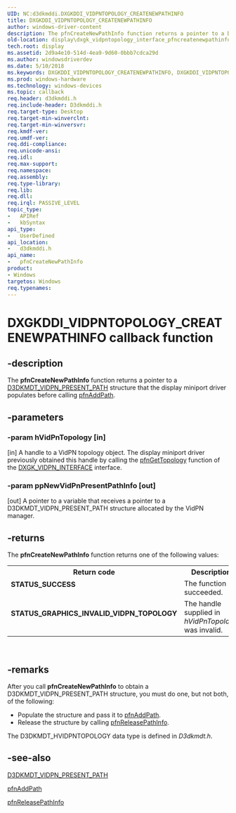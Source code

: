 ```yaml
---
UID: NC:d3dkmddi.DXGKDDI_VIDPNTOPOLOGY_CREATENEWPATHINFO
title: DXGKDDI_VIDPNTOPOLOGY_CREATENEWPATHINFO
author: windows-driver-content
description: The pfnCreateNewPathInfo function returns a pointer to a D3DKMDT_VIDPN_PRESENT_PATH structure that the display miniport driver populates before calling pfnAddPath.
old-location: display\dxgk_vidpntopology_interface_pfncreatenewpathinfo.htm
tech.root: display
ms.assetid: 2d9a4e10-514d-4ea9-9d60-0bbb7cdca29d
ms.author: windowsdriverdev
ms.date: 5/10/2018
ms.keywords: DXGKDDI_VIDPNTOPOLOGY_CREATENEWPATHINFO, DXGKDDI_VIDPNTOPOLOGY_CREATENEWPATHINFO callback, VidPnFunctions_50591912-0f93-4049-a230-1fc5d96b2132.xml, d3dkmddi/pfnCreateNewPathInfo, display.dxgk_vidpntopology_interface_pfncreatenewpathinfo, pfnCreateNewPathInfo, pfnCreateNewPathInfo callback function [Display Devices]
ms.prod: windows-hardware
ms.technology: windows-devices
ms.topic: callback
req.header: d3dkmddi.h
req.include-header: D3dkmddi.h
req.target-type: Desktop
req.target-min-winverclnt: 
req.target-min-winversvr: 
req.kmdf-ver: 
req.umdf-ver: 
req.ddi-compliance: 
req.unicode-ansi: 
req.idl: 
req.max-support: 
req.namespace: 
req.assembly: 
req.type-library: 
req.lib: 
req.dll: 
req.irql: PASSIVE_LEVEL
topic_type:
-	APIRef
-	kbSyntax
api_type:
-	UserDefined
api_location:
-	d3dkmddi.h
api_name:
-	pfnCreateNewPathInfo
product:
- Windows
targetos: Windows
req.typenames: 
---
```


# DXGKDDI_VIDPNTOPOLOGY_CREATENEWPATHINFO callback function


## -description


The <b>pfnCreateNewPathInfo</b> function returns a pointer to a <a href="https://msdn.microsoft.com/library/windows/hardware/ff546647">D3DKMDT_VIDPN_PRESENT_PATH</a> structure that the display miniport driver populates before calling <a href="https://msdn.microsoft.com/893e0be1-aa29-429a-a3ca-a9f19053fd92">pfnAddPath</a>.


## -parameters




### -param hVidPnTopology [in]

[in] A handle to a VidPN topology object. The display miniport driver previously obtained this handle by calling the <a href="https://msdn.microsoft.com/2bc43cd0-97a2-4120-8e6f-425664d3d28c">pfnGetTopology</a> function of the <a href="https://msdn.microsoft.com/library/windows/hardware/ff562108">DXGK_VIDPN_INTERFACE</a> interface.


### -param ppNewVidPnPresentPathInfo [out]

[out] A pointer to a variable that receives a pointer to a D3DKMDT_VIDPN_PRESENT_PATH structure allocated by the VidPN manager.


## -returns



The <b>pfnCreateNewPathInfo</b> function returns one of the following values:

<table>
<tr>
<th>Return code</th>
<th>Description</th>
</tr>
<tr>
<td width="40%">
<dl>
<dt><b>STATUS_SUCCESS</b></dt>
</dl>
</td>
<td width="60%">
The function succeeded.

</td>
</tr>
<tr>
<td width="40%">
<dl>
<dt><b>STATUS_GRAPHICS_INVALID_VIDPN_TOPOLOGY</b></dt>
</dl>
</td>
<td width="60%">
The handle supplied in <i>hVidPnTopology </i>was invalid.

</td>
</tr>
</table>
 




## -remarks



After you call <b>pfnCreateNewPathInfo</b> to obtain a D3DKMDT_VIDPN_PRESENT_PATH structure, you must do one, but not both, of the following:

<ul>
<li>
Populate the structure and pass it to <a href="https://msdn.microsoft.com/893e0be1-aa29-429a-a3ca-a9f19053fd92">pfnAddPath</a>.

</li>
<li>
Release the structure by calling <a href="https://msdn.microsoft.com/fdd34377-6b11-4005-93f1-ab42be7633c2">pfnReleasePathInfo</a>.

</li>
</ul>
The D3DKMDT_HVIDPNTOPOLOGY data type is defined in <i>D3dkmdt.h</i>.




## -see-also




<a href="https://msdn.microsoft.com/library/windows/hardware/ff546647">D3DKMDT_VIDPN_PRESENT_PATH</a>



<a href="https://msdn.microsoft.com/893e0be1-aa29-429a-a3ca-a9f19053fd92">pfnAddPath</a>



<a href="https://msdn.microsoft.com/fdd34377-6b11-4005-93f1-ab42be7633c2">pfnReleasePathInfo</a>
 

 

